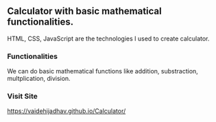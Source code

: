 ## Calculator with basic mathematical functionalities.
HTML, CSS, JavaScript are the technologies I used to create calculator.

### Functionalities
We can do basic mathematical functions like addition, substraction, multplication, division. 

### Visit Site
https://vaidehijadhav.github.io/Calculator/
